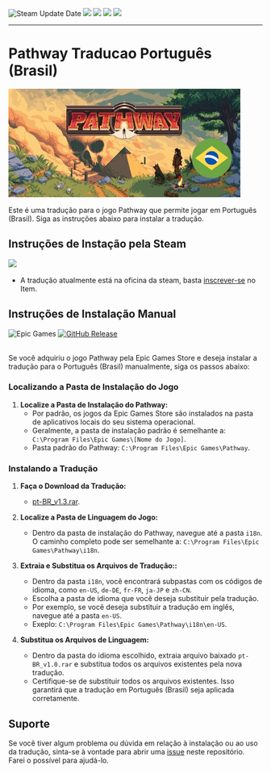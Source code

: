 ![Steam Update Date](https://img.shields.io/steam/update-date/2986364384) <img  src="https://img.shields.io/steam/views/2986364384"/> <img  src="https://img.shields.io/steam/downloads/2986364384"/> <img  src="https://img.shields.io/steam/favorites/2986364384"/> <img  src="https://img.shields.io/steam/subscriptions/2986364384"/>

---



# Pathway Traducao Português (Brasil)
[![Pathway](https://raw.githubusercontent.com/pobruno/Pathway-traducao-ptbr/main/Production/pt-BR_preview.png)](https://steamcommunity.com/sharedfiles/filedetails/?id=2986364384)

Este é uma tradução para o jogo Pathway que permite jogar em Português (Brasil). Siga as instruções abaixo para instalar a tradução.

## Instruções de Instação pela Steam
<img  src= https://shieldsio-steam-workshop.jross.me/2986364384/><br>

* A tradução atualmente está na oficina da steam, basta [inscrever-se](https://steamcommunity.com/sharedfiles/filedetails/?id=2986364384) no Item.

## Instruções de Instalação Manual
![Epic Games](https://img.shields.io/badge/epicgames-%23313131.svg?style=for-the-badge&logo=epicgames&logoColor=white) [![GitHub Release](https://img.shields.io/github/v/release/pobruno/Pathway-traducao-ptbr?display_name=release&style=for-the-badge&label=DOWNLOAD)](https://github.com/PoBruno/Pathway-traducao-ptbr/releases/download/v1.3.0/pt-BR.rar)

<br>
Se você adquiriu o jogo Pathway pela Epic Games Store e deseja instalar a tradução para o Português (Brasil) manualmente, siga os passos abaixo:

### Localizando a Pasta de Instalação do Jogo

1. **Localize a Pasta de Instalação do Pathway:**
   - Por padrão, os jogos da Epic Games Store são instalados na pasta de aplicativos locais do seu sistema operacional.
   - Geralmente, a pasta de instalação padrão é semelhante a: `C:\Program Files\Epic Games\[Nome do Jogo]`.
   - Pasta padrão do Pathway: `C:\Program Files\Epic Games\Pathway`.

### Instalando a Tradução

1. **Faça o Download da Tradução:**
   - [pt-BR_v1.3.rar](https://github.com/PoBruno/Pathway-traducao-ptbr/releases/download/v1.3.0/pt-BR.rar).
   
2. **Localize a Pasta de Linguagem do Jogo:**
   - Dentro da pasta de instalação do Pathway, navegue até a pasta `i18n`. O caminho completo pode ser semelhante a: `C:\Program Files\Epic Games\Pathway\i18n`.

3. **Extraia e Substitua os Arquivos de Tradução::**
   - Dentro da pasta `i18n`, você encontrará subpastas com os códigos de idioma, como `en-US`, `de-DE`, `fr-FR`, `ja-JP` e `zh-CN`.
   - Escolha a pasta de idioma que você deseja substituir pela tradução.
   - Por exemplo, se você deseja substituir a tradução em inglês, navegue até a pasta `en-US`. 
   - Exeplo: `C:\Program Files\Epic Games\Pathway\i18n\en-US`.

4. **Substitua os Arquivos de Linguagem:**
   - Dentro da pasta do idioma escolhido, extraia arquivo baixado `pt-BR_v1.0.rar` e substitua todos os arquivos existentes pela nova tradução.
   - Certifique-se de substituir todos os arquivos existentes. Isso garantirá que a tradução em Português (Brasil) seja aplicada corretamente.


## Suporte

Se você tiver algum problema ou dúvida em relação à instalação ou ao uso da tradução, sinta-se à vontade para abrir uma [issue](https://github.com/pobruno/Pathway-traducao-ptbr/issues) neste repositório. Farei o possível para ajudá-lo.

